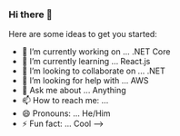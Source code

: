 ### Hi there 👋


Here are some ideas to get you started:

- 🔭 I’m currently working on ... .NET Core
- 🌱 I’m currently learning ... React.js
- 👯 I’m looking to collaborate on ... .NET
- 🤔 I’m looking for help with ... AWS
- 💬 Ask me about ... Anything
- 📫 How to reach me: ...
- 😄 Pronouns: ... He/Him
- ⚡ Fun fact: ... Cool
-->
